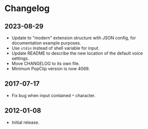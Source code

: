 # Changelog

## 2023-08-29

- Update to "modern" extension structure with JSON config, for documentation example purposes.
- Use `stdin` instead of shell variable for input.
- Update README to describe the new location of the default voice settings.
- Move CHANGELOG to its own file.
- Minimum PopClip version is now 4069.

## 2017-07-17

- Fix bug when input contained `*` character.

## 2012-01-08

- Initial release.
